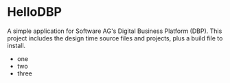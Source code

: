 # HelloDBP
A simple application for Software AG's Digital Business Platform (DBP). This project includes the design time source files and projects, plus a build file to install.
* one
* two
* three
